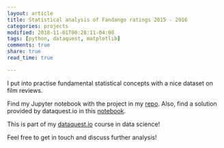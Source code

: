 ```yaml
---
layout: article
title: Statistical analysis of Fandango ratings 2015 - 2016
categories: projects
modified: 2018-11-01T00:28:11-04:00
tags: [python, dataquest, matplotlib]
comments: true
share: true
read_time: true

---
```



I put into practise fundamental statistical concepts with a nice dataset on film reviews.

Find my Jupyter notebook with the project in my [repo](https://github.com/nahusznaj/statistics_basic_fandango_films). Also, find a solution provided by dataquest.io in this [notebook](https://github.com/dataquestio/solutions/blob/master/Mission191Solutions.ipynb).

This is part of my [dataquest.io]() course in data science!

Feel free to get in touch and discuss further analysis!


